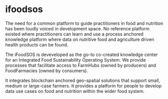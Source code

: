 # ifoodsos
The need for a common platform to guide practitioners in food and nutrition has been loudly voiced in development space. No reference platform existed where practitioners can learn and use a process anchored knowledge platform where data on nutritive food and agriculture driven health products can be found. 

The iFoodSOS is deveveloped as the go-to co-created knowledge center for an Integrated Food Sustainability Operating System. We  provide processes that facilitate access to FarmHubs (owned by producers) and FoodFarmacies (owned by consumers). 

It integrates blockchain anchored geo-spatial solutions that support small, medium or large-case farmers. It provides a platform for people to develop data use cases on food and nutrition within the wider food system.
